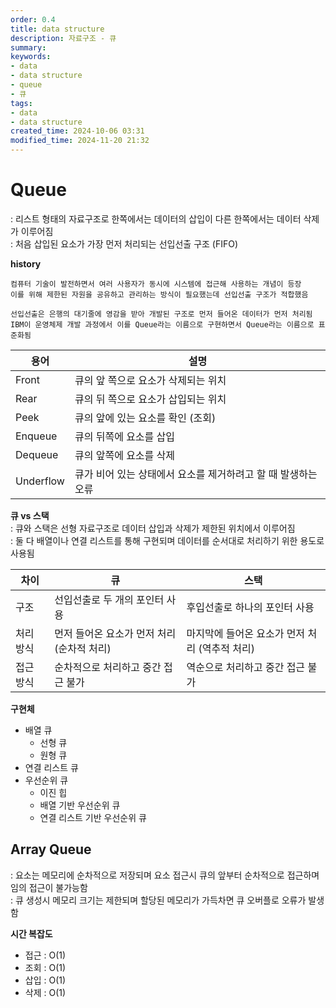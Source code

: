 ```yaml
---
order: 0.4
title: data structure
description: 자료구조 - 큐
summary:
keywords:
- data
- data structure
- queue
- 큐
tags:
- data
- data structure
created_time: 2024-10-06 03:31
modified_time: 2024-11-20 21:32
---
```


# Queue
: 리스트 형태의 자료구조로 한쪽에서는 데이터의 삽입이 다른 한쪽에서는 데이터 삭제가 이루어짐  
: 처음 삽입된 요소가 가장 먼저 처리되는 선입선출 구조 (FIFO)  

**history**
```
컴퓨터 기술이 발전하면서 여러 사용자가 동시에 시스템에 접근해 사용하는 개념이 등장
이를 위해 제한된 자원을 공유하고 관리하는 방식이 필요했는데 선입선출 구조가 적합했음

선입선출은 은행의 대기줄에 영감을 받아 개발된 구조로 먼저 들어온 데이터가 먼저 처리됨
IBM이 운영체제 개발 과정에서 이를 Queue라는 이름으로 구현하면서 Queue라는 이름으로 표준화됨
```


용어 | 설명
---|---
Front   | 큐의 앞 쪽으로 요소가 삭제되는 위치
Rear    | 큐의 뒤 쪽으로 요소가 삽입되는 위치
Peek    | 큐의 앞에 있는 요소를 확인 (조회)
Enqueue | 큐의 뒤쪽에 요소를 삽입
Dequeue | 큐의 앞쪽에 요소를 삭제
Underflow | 큐가 비어 있는 상태에서 요소를 제거하려고 할 때 발생하는 오류


**큐 vs 스택**  
: 큐와 스택은 선형 자료구조로 데이터 삽입과 삭제가 제한된 위치에서 이루어짐  
: 둘 다 배열이나 연결 리스트를 통해 구현되며 데이터를 순서대로 처리하기 위한 용도로 사용됨  

차이 | 큐 | 스택
---|---|---
구조 | 선입선출로 두 개의 포인터 사용 | 후입선출로 하나의 포인터 사용
처리 방식 | 먼저 들어온 요소가 먼저 처리 (순차적 처리) | 마지막에 들어온 요소가 먼저 처리 (역추적 처리)
접근 방식 | 순차적으로 처리하고 중간 접근 불가 | 역순으로 처리하고 중간 접근 불가


**구현체**
- 배열 큐
  - 선형 큐
  - 원형 큐
- 연결 리스트 큐
- 우선순위 큐
  - 이진 힙
  - 배열 기반 우선순위 큐
  - 연결 리스트 기반 우선순위 큐



## Array Queue
: 요소는 메모리에 순차적으로 저장되며 요소 접근시 큐의 앞부터 순차적으로 접근하며 임의 접근이 불가능함  
: 큐 생성시 메모리 크기는 제한되며 할당된 메모리가 가득차면 큐 오버플로 오류가 발생함  
 
**시간 복잡도**
- 접근 : O(1)
- 조회 : O(1)
- 삽입 : O(1)
- 삭제 : O(1)
